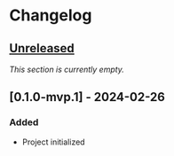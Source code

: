 <!-- Keep a Changelog guide -> https://keepachangelog.com -->

# Changelog


## [Unreleased]

<i>This section is currently empty.</i>


## [0.1.0-mvp.1] - 2024-02-26

### Added

* Project initialized


  [Unreleased]: https://github.com/InSyncWithFoo/pyright-plugin/compare/v0.1.0-mvp.1..HEAD
  [v0.1.0-mvp.1]: https://github.com/InSyncWithFoo/pyright-plugin/commits
